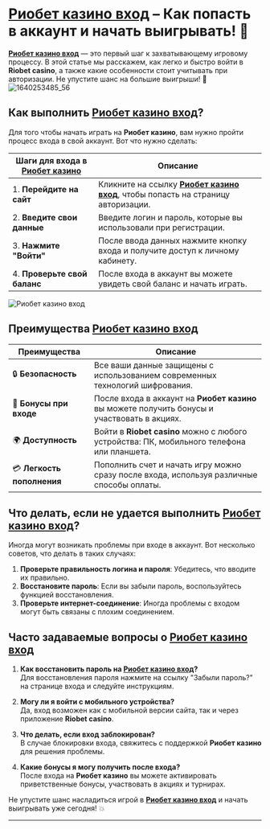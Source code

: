 # [Риобет казино вход](https://brandplay.link/dtx89f2L) – Как попасть в аккаунт и начать выигрывать! 🎰

**[Риобет казино вход](https://brandplay.link/dtx89f2L)** — это первый шаг к захватывающему игровому процессу. В этой статье мы расскажем, как легко и быстро войти в **Riobet casino**, а также какие особенности стоит учитывать при авторизации. Не упустите шанс на большие выигрыши! 🚀
![1640253485_56](https://github.com/user-attachments/assets/8f05b842-b339-4fc3-90ac-9f4a21d6dbd3)

## Как выполнить **[Риобет казино вход](https://brandplay.link/dtx89f2L)**?

Для того чтобы начать играть на **Риобет казино**, вам нужно пройти процесс входа в свой аккаунт. Вот что нужно сделать:

| Шаги для входа в **[Риобет казино](https://brandplay.link/dtx89f2L)**  | Описание                                                       |  
|-----------------------------------------------------------|---------------------------------------------------------------|  
| 1. **Перейдите на сайт**       | Кликните на ссылку **[Риобет казино вход](https://brandplay.link/dtx89f2L)**, чтобы попасть на страницу авторизации. |
| 2. **Введите свои данные**     | Введите логин и пароль, которые вы использовали при регистрации. |
| 3. **Нажмите "Войти"**         | После ввода данных нажмите кнопку входа и получите доступ к личному кабинету. |
| 4. **Проверьте свой баланс**   | После входа в аккаунт вы можете увидеть свой баланс и начать играть. |

![Риобет казино вход](https://www.bragazeta.ru/wp-content/uploads/2023/06/riobet1.webp)

## Преимущества **[Риобет казино вход](https://brandplay.link/dtx89f2L)**

| Преимущества               | Описание                                                      |  
|----------------------------|---------------------------------------------------------------|  
| 🔒 **Безопасность**         | Все ваши данные защищены с использованием современных технологий шифрования. |
| 🎁 **Бонусы при входе**     | После входа в аккаунт на **Риобет казино** вы можете получить бонусы и участвовать в акциях. |
| 🌍 **Доступность**          | Войти в **Riobet casino** можно с любого устройства: ПК, мобильного телефона или планшета. |
| 💳 **Легкость пополнения**  | Пополнить счет и начать игру можно сразу после входа, используя различные способы оплаты. |

## Что делать, если не удается выполнить **[Риобет казино вход](https://brandplay.link/dtx89f2L)**?

Иногда могут возникать проблемы при входе в аккаунт. Вот несколько советов, что делать в таких случаях:

1. **Проверьте правильность логина и пароля**: Убедитесь, что вводите их правильно.
2. **Восстановите пароль**: Если вы забыли пароль, воспользуйтесь функцией восстановления.
3. **Проверьте интернет-соединение**: Иногда проблемы с входом могут быть связаны с плохим соединением.

## Часто задаваемые вопросы о **[Риобет казино вход](https://brandplay.link/dtx89f2L)**

1. **Как восстановить пароль на **[Риобет казино вход](https://brandplay.link/dtx89f2L)**?**  
   Для восстановления пароля нажмите на ссылку "Забыли пароль?" на странице входа и следуйте инструкциям.

2. **Могу ли я войти с мобильного устройства?**  
   Да, вход возможен как с мобильной версии сайта, так и через приложение **Riobet casino**.

3. **Что делать, если вход заблокирован?**  
   В случае блокировки входа, свяжитесь с поддержкой **Риобет казино** для решения проблемы.

4. **Какие бонусы я могу получить после входа?**  
   После входа на **Риобет казино** вы можете активировать приветственные бонусы, участвовать в акциях и турнирах.

Не упустите шанс насладиться игрой в **[Риобет казино вход](https://brandplay.link/dtx89f2L)** и начать выигрывать уже сегодня! 💥

---

